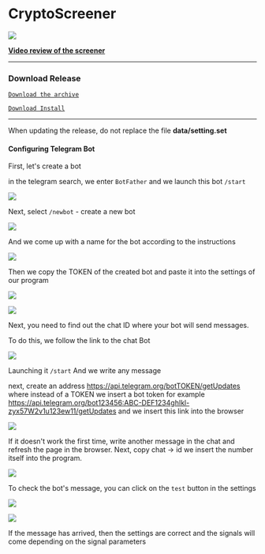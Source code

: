 # CryptoScreener

[![](https://raw.githubusercontent.com/alex290/CryptoScreener/main/imghelp/scr_en.png)](https://www.youtube.com/channel/UCiSd7JTmnbap0tVrPlf-Dew)

[**Video review of the screener**](https://youtu.be/5Oa0iQE0sJk "#### **Video review of the screener**")


------------


### Download Release

[`Download the archive`](https://github.com/alex290/CryptoScreener/releases/download/0.9.1-beta/CryptoScreen.zip "`Скачать`")

[`Download Install`](https://github.com/alex290/CryptoScreener/releases/download/0.9.1-beta/CryptoScreener.exe "`Скачать`")

------------


When updating the release, do not replace the file **data/setting.set**


#### Configuring Telegram Bot

First, let's create a bot

in the telegram search, we enter `BotFather` and we launch this bot `/start`

![](https://raw.githubusercontent.com/alex290/CryptoScreener/main/imghelp/bot-001.jpg)

Next, select `/newbot` - create a new bot

![](https://raw.githubusercontent.com/alex290/CryptoScreener/main/imghelp/bot002.png)

And we come up with a name for the bot according to the instructions

![](https://raw.githubusercontent.com/alex290/CryptoScreener/main/imghelp/bot003.png)

Then we copy the TOKEN of the created bot and paste it into the settings of our program

![](https://raw.githubusercontent.com/alex290/CryptoScreener/main/imghelp/bot004.png)

![](https://raw.githubusercontent.com/alex290/CryptoScreener/main/imghelp/bot005_en.png)

Next, you need to find out the chat ID where your bot will send messages.

To do this, we follow the link to the chat Bot

![](https://raw.githubusercontent.com/alex290/CryptoScreener/main/imghelp/bot006.png)

Launching it `/start` And we write any message

next, create an address https://api.telegram.org/botTOKEN/getUpdates where instead of a TOKEN we insert a bot token for example https://api.telegram.org/bot123456:ABC-DEF1234ghIkl-zyx57W2v1u123ew11/getUpdates and we insert this link into the browser

![](https://raw.githubusercontent.com/alex290/CryptoScreener/main/imghelp/bot007.png)

If it doesn't work the first time, write another message in the chat and refresh the page in the browser. Next, copy chat -> id we insert the number itself into the program.

![](https://raw.githubusercontent.com/alex290/CryptoScreener/main/imghelp/bot008_en.png)

To check the bot's message, you can click on the `test` button in the settings

![](https://raw.githubusercontent.com/alex290/CryptoScreener/main/imghelp/bot009_en.png)

![](https://raw.githubusercontent.com/alex290/CryptoScreener/main/imghelp/bot010.png)

If the message has arrived, then the settings are correct and the signals will come depending on the signal parameters
